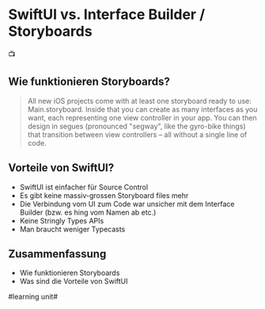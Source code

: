 # SwiftUI vs. Interface Builder / Storyboards
📺

## Wie funktionieren Storyboards?
> All new iOS projects come with at least one storyboard ready to use: Main.storyboard. Inside that you can create as many interfaces as you want, each representing one view controller in your app. You can then design in segues (pronounced "segway", like the gyro-bike things) that transition between view controllers – all without a single line of code.

## Vorteile von SwiftUI?
- SwiftUI ist einfacher für Source Control
- Es gibt keine massiv-grossen Storyboard files mehr
- Die Verbindung vom UI zum Code war unsicher mit dem Interface Builder (bzw. es hing vom Namen ab etc.)
- Keine Stringly Types APIs
- Man braucht weniger Typecasts

## Zusammenfassung
- Wie funktionieren Storyboards
- Was sind die Vorteile von SwiftUI

#learning unit#